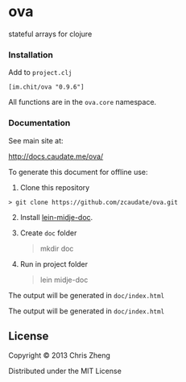 # ova

stateful arrays for clojure

### Installation

Add to `project.clj`

    [im.chit/ova "0.9.6"]

All functions are in the `ova.core` namespace.

### Documentation

See main site at:

http://docs.caudate.me/ova/

To generate this document for offline use: 

  1. Clone this repository
  
    > git clone https://github.com/zcaudate/ova.git
  
  2. Install [lein-midje-doc](http://docs.caudate.me/lein-midje-doc). 
  
  3. Create `doc` folder
      > mkdir doc

  4. Run in project folder
  
      > lein midje-doc

The output will be generated in `doc/index.html`


The output will be generated in `doc/index.html`

## License
Copyright © 2013 Chris Zheng

Distributed under the MIT License
